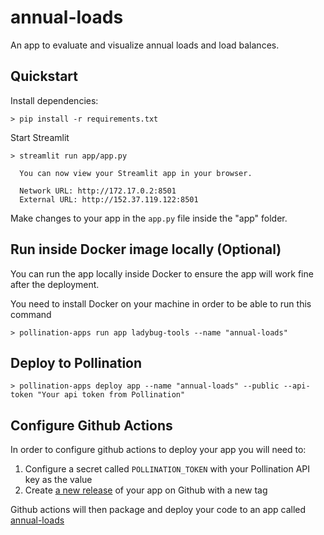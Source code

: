 # annual-loads

An app to evaluate and visualize annual loads and load balances.

## Quickstart

Install dependencies:

```
> pip install -r requirements.txt
```

Start Streamlit

```
> streamlit run app/app.py

  You can now view your Streamlit app in your browser.

  Network URL: http://172.17.0.2:8501
  External URL: http://152.37.119.122:8501

```

Make changes to your app in the `app.py` file inside the "app" folder.

## Run inside Docker image locally (Optional)

You can run the app locally inside Docker to ensure the app will work fine after the deployment.

You need to install Docker on your machine in order to be able to run this command

```
> pollination-apps run app ladybug-tools --name "annual-loads"
```

## Deploy to Pollination

```
> pollination-apps deploy app --name "annual-loads" --public --api-token "Your api token from Pollination"
```



## Configure Github Actions

In order to configure github actions to deploy your app you will need to:

1. Configure a secret called `POLLINATION_TOKEN` with your Pollination API key as the value
2. Create [a new release](https://docs.github.com/en/repositories/releasing-projects-on-github/managing-releases-in-a-repository) of your app on Github with a new tag

Github actions will then package and deploy your code to an app called [annual-loads](https://app.pollination.cloud/ladybug-tools/applications/annual-loads)


